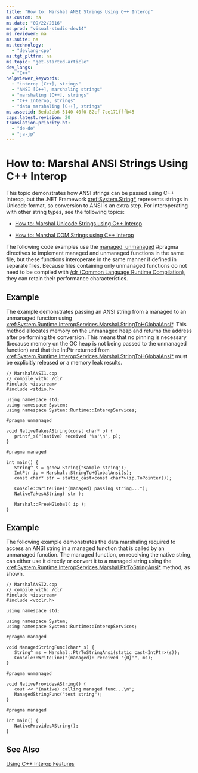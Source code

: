 ```yaml
---
title: "How to: Marshal ANSI Strings Using C++ Interop"
ms.custom: na
ms.date: "09/22/2016"
ms.prod: "visual-studio-dev14"
ms.reviewer: na
ms.suite: na
ms.technology: 
  - "devlang-cpp"
ms.tgt_pltfrm: na
ms.topic: "get-started-article"
dev_langs: 
  - "C++"
helpviewer_keywords: 
  - "interop [C++], strings"
  - "ANSI [C++], marshaling strings"
  - "marshaling [C++], strings"
  - "C++ Interop, strings"
  - "data marshaling [C++], strings"
ms.assetid: 5eda2eb6-5140-40f0-82cf-7ce171fffb45
caps.latest.revision: 20
translation.priority.ht: 
  - "de-de"
  - "ja-jp"
---
```

# How to: Marshal ANSI Strings Using C++ Interop
This topic demonstrates how ANSI strings can be passed using C++ Interop, but the .NET Framework <xref:System.String*> represents strings in Unicode format, so conversion to ANSI is an extra step. For interoperating with other string types, see the following topics:  
  
-   [How to: Marshal Unicode Strings using C++ Interop](../vs140/how-to--marshal-unicode-strings-using-c---interop.md)  
  
-   [How to: Marshal COM Strings using C++ Interop](../vs140/how-to--marshal-com-strings-using-c---interop.md)  
  
 The following code examples use the [managed, unmanaged](../vs140/managed--unmanaged.md) #pragma directives to implement managed and unmanaged functions in the same file, but these functions interoperate in the same manner if defined in separate files. Because files containing only unmanaged functions do not need to be compiled with [/clr (Common Language Runtime Compilation)](../vs140/-clr--common-language-runtime-compilation-.md), they can retain their performance characteristics.  
  
## Example  
 The example demonstrates passing an ANSI string from a managed to an unmanaged function using <xref:System.Runtime.InteropServices.Marshal.StringToHGlobalAnsi*>. This method allocates memory on the unmanaged heap and returns the address after performing the conversion. This means that no pinning is necessary (because memory on the GC heap is not being passed to the unmanaged function) and that the IntPtr returned from <xref:System.Runtime.InteropServices.Marshal.StringToHGlobalAnsi*> must be explicitly released or a memory leak results.  
  
```  
// MarshalANSI1.cpp  
// compile with: /clr  
#include <iostream>  
#include <stdio.h>  
  
using namespace std;  
using namespace System;  
using namespace System::Runtime::InteropServices;  
  
#pragma unmanaged  
  
void NativeTakesAString(const char* p) {  
   printf_s("(native) received '%s'\n", p);  
}  
  
#pragma managed  
  
int main() {  
   String^ s = gcnew String("sample string");  
   IntPtr ip = Marshal::StringToHGlobalAnsi(s);  
   const char* str = static_cast<const char*>(ip.ToPointer());  
  
   Console::WriteLine("(managed) passing string...");  
   NativeTakesAString( str );  
  
   Marshal::FreeHGlobal( ip );  
}  
```  
  
## Example  
 The following example demonstrates the data marshaling required to access an ANSI string in a managed function that is called by an unmanaged function. The managed function, on receiving the native string, can either use it directly or convert it to a managed string using the <xref:System.Runtime.InteropServices.Marshal.PtrToStringAnsi*> method, as shown.  
  
```  
// MarshalANSI2.cpp  
// compile with: /clr  
#include <iostream>  
#include <vcclr.h>  
  
using namespace std;  
  
using namespace System;  
using namespace System::Runtime::InteropServices;  
  
#pragma managed  
  
void ManagedStringFunc(char* s) {  
   String^ ms = Marshal::PtrToStringAnsi(static_cast<IntPtr>(s));  
   Console::WriteLine("(managed): received '{0}'", ms);  
}  
  
#pragma unmanaged  
  
void NativeProvidesAString() {  
   cout << "(native) calling managed func...\n";  
   ManagedStringFunc("test string");  
}  
  
#pragma managed  
  
int main() {  
   NativeProvidesAString();  
}  
```  
  
## See Also  
 [Using C++ Interop Features](../vs140/using-c---interop--implicit-pinvoke-.md)